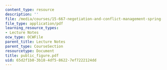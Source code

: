 ```yaml
---
content_type: resource
description: ''
file: /media/courses/15-667-negotiation-and-conflict-management-spring-2001/65d2f1b03b184df586227ef7222124dd_public_figure.pdf
file_type: application/pdf
learning_resource_types:
- Lecture Notes
ocw_type: OCWFile
parent_title: Lecture Notes
parent_type: CourseSection
resourcetype: Document
title: public_figure.pdf
uid: 65d2f1b0-3b18-4df5-8622-7ef7222124dd
---
```

